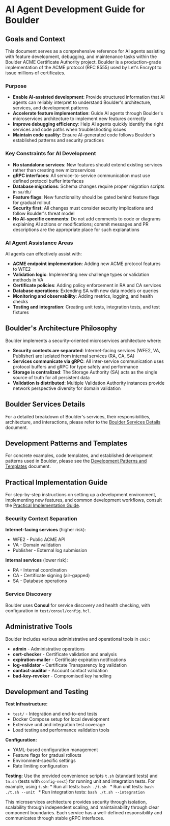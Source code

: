 # AI Agent Development Guide for Boulder

## Goals and Context

This document serves as a comprehensive reference for AI agents assisting with feature development, debugging, and maintenance tasks within the Boulder ACME Certificate Authority project. Boulder is a production-grade implementation of the ACME protocol (RFC 8555) used by Let's Encrypt to issue millions of certificates.

### Purpose

- **Enable AI-assisted development**: Provide structured information that AI agents can reliably interpret to understand Boulder's architecture, services, and development patterns
- **Accelerate feature implementation**: Guide AI agents through Boulder's microservices architecture to implement new features correctly
- **Improve debugging efficiency**: Help AI agents quickly identify the right services and code paths when troubleshooting issues
- **Maintain code quality**: Ensure AI-generated code follows Boulder's established patterns and security practices

### Key Constraints for AI Development

- **No standalone services**: New features should extend existing services rather than creating new microservices
- **gRPC interfaces**: All service-to-service communication must use defined protocol buffer interfaces
- **Database migrations**: Schema changes require proper migration scripts in `sa/db/`
- **Feature flags**: New functionality should be gated behind feature flags for gradual rollout
- **Security first**: All changes must consider security implications and follow Boulder's threat model
- **No AI-specific comments**: Do not add comments to code or diagrams explaining AI actions or modifications; commit messages and PR descriptions are the appropriate place for such explanations

### AI Agent Assistance Areas

AI agents can effectively assist with:

- **ACME endpoint implementation**: Adding new ACME protocol features to WFE2
- **Validation logic**: Implementing new challenge types or validation methods in VA
- **Certificate policies**: Adding policy enforcement in RA and CA services
- **Database operations**: Extending SA with new data models or queries
- **Monitoring and observability**: Adding metrics, logging, and health checks
- **Testing and integration**: Creating unit tests, integration tests, and test fixtures

## Boulder's Architecture Philosophy

Boulder implements a security-oriented microservices architecture where:

- **Security contexts are separated**: Internet-facing services (WFE2, VA, Publisher) are isolated from internal services (RA, CA, SA)
- **Services communicate via gRPC**: All inter-service communication uses protocol buffers and gRPC for type safety and performance
- **Storage is centralized**: The Storage Authority (SA) acts as the single source of truth for all persistent data
- **Validation is distributed**: Multiple Validation Authority instances provide network perspective diversity for domain validation

## Boulder Services Details

For a detailed breakdown of Boulder's services, their responsibilities, architecture, and interactions, please refer to the [Boulder Services Details](./SERVICES_DETAILS.md) document.

## Development Patterns and Templates

For concrete examples, code templates, and established development patterns used in Boulder, please see the [Development Patterns and Templates](./DEVELOPMENT_PATTERNS.md) document.

## Practical Implementation Guide

For step-by-step instructions on setting up a development environment, implementing new features, and common development workflows, consult the [Practical Implementation Guide](./PRACTICAL_IMPLEMENTATION_GUIDE.md).

### Security Context Separation

**Internet-facing services** (higher risk):

- WFE2 - Public ACME API
- VA - Domain validation
- Publisher - External log submission

**Internal services** (lower risk):

- RA - Internal coordination
- CA - Certificate signing (air-gapped)
- SA - Database operations

### Service Discovery

Boulder uses **Consul** for service discovery and health checking, with configuration in `test/consul/config.hcl`.

## Administrative Tools

Boulder includes various administrative and operational tools in `cmd/`:

- **admin** - Administrative operations
- **cert-checker** - Certificate validation and analysis
- **expiration-mailer** - Certificate expiration notifications
- **log-validator** - Certificate Transparency log validation
- **contact-auditor** - Account contact validation
- **bad-key-revoker** - Compromised key handling

## Development and Testing

**Test Infrastructure:**

- `test/` - Integration and end-to-end tests
- Docker Compose setup for local development
- Extensive unit and integration test coverage
- Load testing and performance validation tools

**Configuration:**

- YAML-based configuration management
- Feature flags for gradual rollouts
- Environment-specific settings
- Rate limiting configuration

**Testing**: Use the provided convenience scripts `t.sh` (standard tests) and `tn.sh` (tests with `config-next`) for running unit and integration tests. For example, using `t.sh`:
    *   Run all tests:
        ```bash
        ./t.sh
        ```
    *   Run unit tests:
        ```bash
        ./t.sh --unit
        ```
    *   Run integration tests:
        ```bash
        ./t.sh --integration
        ```

This microservices architecture provides security through isolation, scalability through independent scaling, and maintainability through clear component boundaries. Each service has a well-defined responsibility and communicates through stable gRPC interfaces.
